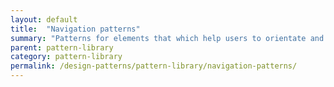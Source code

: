 ```yaml
---
layout: default
title:  "Navigation patterns"
summary: "Patterns for elements that which help users to orientate and move around the site. "
parent: pattern-library
category: pattern-library
permalink: /design-patterns/pattern-library/navigation-patterns/
---
```


